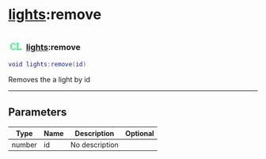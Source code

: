 # [lights](../lights/README.md):remove

### <img src="../../.gitbook/assets/client.png" width="32" height="32" /> [lights](../lights/README.md):remove

```lua
void lights:remove(id)
```

Removes the a light by id<br>

-----------------
## Parameters

| Type   | Name | Description | Optional |
| ------ | ---- | ----------- | -------: |
| number | id | No description |  |
